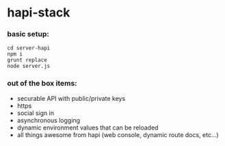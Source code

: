 # hapi-stack

### basic setup:

```
cd server-hapi
npm i
grunt replace
node server.js
```

### out of the box items:

* securable API with public/private keys
* https
* social sign in
* asynchronous logging
* dynamic environment values that can be reloaded
* all things awesome from hapi (web console, dynamic route docs, etc...)

